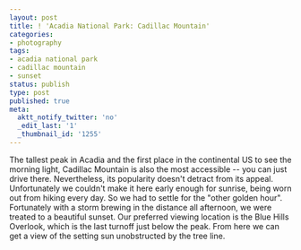 ```yaml
---
layout: post
title: ! 'Acadia National Park: Cadillac Mountain'
categories:
- photography
tags:
- acadia national park
- cadillac mountain
- sunset
status: publish
type: post
published: true
meta:
  aktt_notify_twitter: 'no'
  _edit_last: '1'
  _thumbnail_id: '1255'
---
```

The tallest peak in Acadia and the first place in the continental US to see the morning light, Cadillac Mountain is also the most accessible -- you can just drive there.  Nevertheless, its popularity doesn't detract from its appeal.  Unfortunately we couldn't make it here early enough for sunrise, being worn out from hiking every day. So we had to settle for the "other golden hour".  Fortunately with a storm brewing in the distance all afternoon, we were treated to a beautiful sunset.  Our preferred viewing location is the Blue Hills Overlook, which is the last turnoff just below the peak. From here we can get a view of the setting sun unobstructed by the tree line.


